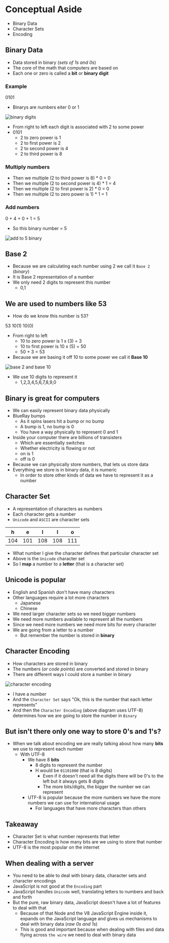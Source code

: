 # Conceptual Aside
* Binary Data
* Character Sets
* Encoding

## Binary Data
* Data stored in binary (_sets of 1s and 0s_)
* The core of the math that computers are based on
* Each one or zero is called a **bit** or **binary digit**

### Example
0101

* Binarys are numbers eiter 0 or 1

![binary digits](https://i.imgur.com/EPpj64q.png)

* From right to left each digit is associated with 2 to some power
* 0101
    - 2 to zero power is 1
    - 2 to first power is 2
    - 2 to second power is 4
    - 2 to third power is 8

### Multiply numbers
* Then we multiple (2 to third power is 8) * 0 = 0
* Then we multiple (2 to second power is 4) * 1 = 4
* Then we multiple (2 to first power is 2) * 0 = 0
* Then we multiple (2 to zero power is 1) * 1 = 1

### Add numbers
0 + 4 + 0 + 1 = 5

* So this binary number = 5

![add to 5 binary](https://i.imgur.com/h8iVz8j.png)

## Base 2
* Because we are calculating each number using 2 we call it `Base 2` (_binary_)
* It is Base 2 representation of a number
* We only need 2 digits to represent this number
    - 0,1

## We are used to numbers like 53
* How do we know this number is 53?

53
10(1) 10(0)

* From right to left
    - 10 to zero power is 1 x (3) = 3 
    - 10 to first power is 10 x (5) = 50
    - 50 + 3 = 53
* Because we are basing it off 10 to some power we call it **Base 10**

![base 2 and base 10](https://i.imgur.com/YQm3g6k.png)

* We use 10 digits to represent it
    - 1,2,3,4,5,6,7,8,9,0

## Binary is great for computers
* We can easily represent binary data physically
* BlueRay bumps
    - As it spins lasers hit a bump or no bump
    - A bump is 1, no bump is 0
    - You have a way physically to represent 0 and 1
* Inside your computer there are billions of transisters
    - Which are essentially switches
    - Whether electricity is flowing or not
    - on is 1
    - off is 0
* Because we can physically store numbers, that lets us store data
* Everything we store is in binary data, it is numeric
    - In order to store other kinds of data we have to represent it as a number

## Character Set
* A representation of characters as numbers
* Each character gets a number
* `Unicode` and `ASCII` are character sets 

| h | e | l | l | o
| :---: |:---:| :---:| :---:| :---: |
| 104  | 101 | 108 | 108 | 111 |

* What number I give the character defines that particular character set
* Above is the `Unicode` character set
* So I **map** a number to a **letter** (that is a character set)

## Unicode is popular
* English and Spanish don't have many characters
* Other languages require a lot more characters
    - Japanese
    - Chinese
* We need larger character sets so we need bigger numbers
* We need more numbers available to represent all the numbers
* Since we need more numbers we need more bits for every character
* We are going from a letter to a number
    - But remember the number is stored in **binary**

## Character Encoding
* How characters are stored in binary
* The numbers (_or code points_) are converted and stored in binary
* There are different ways I could store a number in binary

![character encoding](https://i.imgur.com/INFfpEp.png)

* I have a number
* And the `Character Set` says "Ok, this is the number that each letter represents"
* And then the `Character Encoding` (above diagram uses UTF-8) determines how we are going to store the number in `Binary`

## But isn't there only one way to store 0's and 1's?
* When we talk about encoding we are really talking about how many **bits** we use to represent each number
    - With UTF-8
        + We have 8 **bits**
            * 8 digits to represent the number
            * H would be `01101000` (that is 8 digits)
                - Even if it doesn't need all the digits there will be 0's to the left but it always gets 8 digits
                - The more bits/digits, the bigger the number we can represent
        + UTF-8 is popular because the more numbers we have the more numbers we can use for international usage
            * For languages that have more characters than others

## Takeaway
* Character Set is what number represents that letter
* Character Encoding is how many bits are we using to store that number 
* UTF-8 is the most popular on the internet

## When dealing with a server
* You need to be able to deal with binary data, character sets and character encodings
* JavaScript is not good at the `Encoding` part
* JavaScript handles `Unicode` well, translating letters to numbers and back and forth
* But the pure, raw binary data, JavaScript doesn't have a lot of features to deal with that
    - Because of that Node and the V8 JavaScript Engine inside it, expands on the JavaScript language and gives us mechanisms to deal with binary data (_raw 0s and 1s_)
    - This is good and important because when dealing with files and data flying across `the wire` we need to deal with binary data

